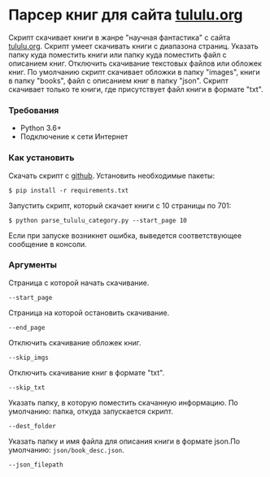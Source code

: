 # Парсер книг для сайта [tululu.org](https://tululu.org)
Скрипт скачивает книги в жанре "научная фантастика" с сайта [tululu.org](https://tululu.org).
Скрипт умеет скачивать книги с диапазона страниц.
Указать папку куда поместить книги или папку куда поместить файл с описанием книг.
Отключить скачивание текстовых файлов или обложек книг.
По умолчанию скрипт скачивает обложки в папку "images", книги в папку "books", файл с описанием книг в папку "json".
Скрипт скачивает только те книги, где присутствует файл книги в формате "txt".

### Требования
- Python 3.6+
- Подключение к сети Интернет

### Как установить
Скачать скрипт с [github](https://github.com/dumbturtle/verstka_3). Установить необходимые пакеты: 
     
```
$ pip install -r requirements.txt
```

Запустить скрипт, который скачает книги с 10 страницы по 701:

```
$ python parse_tululu_category.py --start_page 10
```

Если при запуске возникнет ошибка, выведется соответствующее сообщение в консоли.

### Аргументы

Страница с которой начать скачивание.
```
--start_page
```
Страница на которой остановить скачивание.
```
--end_page
```
Отключить скачивание обложек книг.
```
--skip_imgs
```
Отключить скачивание книг в формате "txt".
```
--skip_txt
```
Указать папку, в которую поместить скачанную информацию. По умолчанию: папка, откуда запускается скрипт.
```
--dest_folder
```
Указать папку и имя файла для описания книги в формате json.По умолчанию: `json/book_desc.json`.
```
--json_filepath
```